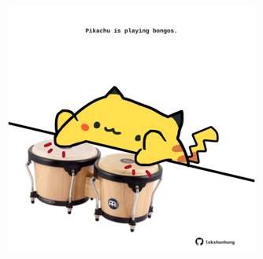 <!-- built at 23/08/2021, 11:01:46 UTC -->
<p align="center">
  <img width="500" height="500" src="./ReadmeImage.svg">
</p>
